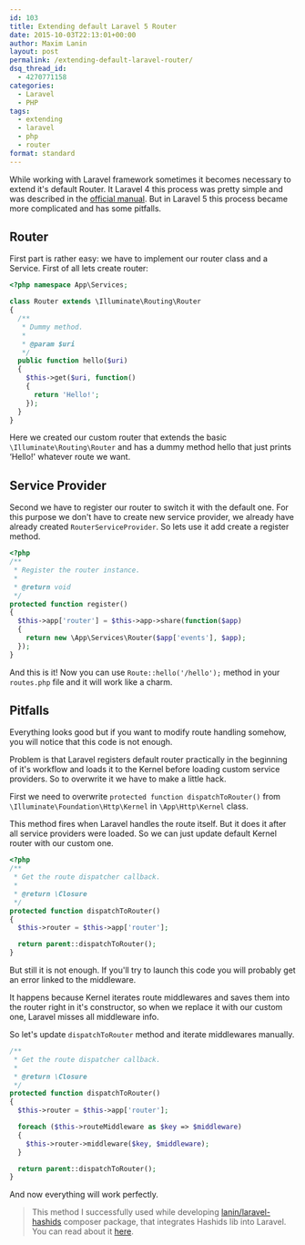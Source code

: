 ```yaml
---
id: 103
title: Extending default Laravel 5 Router
date: 2015-10-03T22:13:01+00:00
author: Maxim Lanin
layout: post
permalink: /extending-default-laravel-router/
dsq_thread_id:
  - 4270771158
categories:
  - Laravel
  - PHP
tags:
  - extending
  - laravel
  - php
  - router
format: standard
---
```

While working with Laravel framework sometimes it becomes necessary to extend it's default Router. It Laravel 4 this process was pretty simple and was described in the [official manual](http://laravel.com/docs/4.2/extending#request-extension). But in Laravel 5 this process became more complicated and has some pitfalls.

<!-- more -->

## Router

First part is rather easy: we have to implement our router class and a Service. First of all lets create router:

```php
<?php namespace App\Services;

class Router extends \Illuminate\Routing\Router
{
  /**
   * Dummy method.
   *
   * @param $uri
   */
  public function hello($uri)
  {
    $this->get($uri, function()
    {
      return 'Hello!';
    });
  }
}
```

Here we created our custom router that extends the basic `\Illuminate\Routing\Router` and has a dummy method hello that just prints &#8216;Hello!' whatever route we want.

## Service Provider

Second we have to register our router to switch it with the default one. For this purpose we don't have to create new service provider, we already have already created `RouterServiceProvider`. So lets use it add create a register method.

```php
<?php
/**
 * Register the router instance.
 *
 * @return void
 */
protected function register()
{
  $this->app['router'] = $this->app->share(function($app)
  {
    return new \App\Services\Router($app['events'], $app);
  });
}
```

And this is it! Now you can use `Route::hello('/hello');` method in your `routes.php` file and it will work like a charm.

## Pitfalls

Everything looks good but if you want to modify route handling somehow, you will notice that this code is not enough.

Problem is that Laravel registers default router practically in the beginning of it's workflow and loads it to the Kernel before loading custom service providers. So to overwrite it we have to make a little hack.

First we need to overwrite `protected function dispatchToRouter()` from `\Illuminate\Foundation\Http\Kernel` in `\App\Http\Kernel` class.

This method fires when Laravel handles the route itself. But it does it after all service providers were loaded. So we can just update default Kernel router with our custom one.

```php
<?php
/**
 * Get the route dispatcher callback.
 *
 * @return \Closure
 */
protected function dispatchToRouter()
{
  $this->router = $this->app['router'];

  return parent::dispatchToRouter();
}
```

But still it is not enough. If you'll try to launch this code you will probably get an error linked to the middleware.

It happens because Kernel iterates route middlewares and saves them into the router right in it's constructor, so when we replace it with our custom one, Laravel misses all middleware info.

So let's update `dispatchToRouter` method and iterate middlewares manually.

```php
/**
 * Get the route dispatcher callback.
 *
 * @return \Closure
 */
protected function dispatchToRouter()
{
  $this->router = $this->app['router'];

  foreach ($this->routeMiddleware as $key => $middleware)
  {
    $this->router->middleware($key, $middleware);
  }

  return parent::dispatchToRouter();
}
```

And now everything will work perfectly.

> This method I successfully used while developing [lanin/laravel-hashids](https://github.com/mlanin/laravel-hashids) composer package, that integrates Hashids lib into Laravel. You can read about it [here](/2015/10/05/laravel-hashids/).
